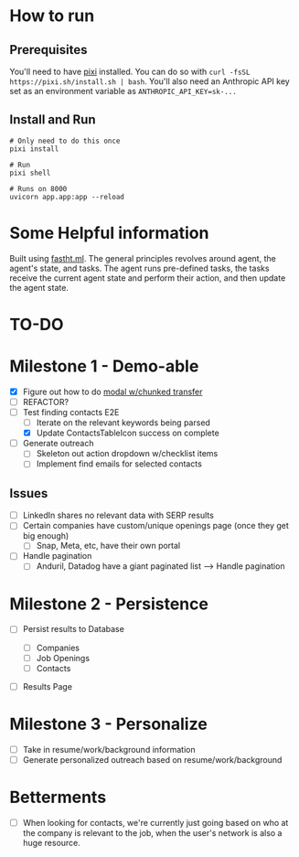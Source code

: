 # How to run

## Prerequisites
You'll need to have [pixi](https://pixi.sh/latest/) installed. You can do so with `curl -fsSL https://pixi.sh/install.sh | bash`. You'll also need an Anthropic API key set as an environment variable as `ANTHROPIC_API_KEY=sk-...`

## Install and Run
```
# Only need to do this once
pixi install

# Run
pixi shell

# Runs on 8000
uvicorn app.app:app --reload
```

# Some Helpful information
Built using [fastht.ml](https://fastht.ml/). The general principles revolves around agent, the agent's state, and tasks. The agent runs pre-defined tasks, the tasks receive the current agent state and perform their action, and then update the agent state.


# TO-DO

# Milestone 1 - Demo-able 
- [x] Figure out how to do [modal w/chunked transfer](https://discord.com/channels/689892369998676007/1247700012952191049/1282255144913866823)
- [ ] REFACTOR?
- [ ] Test finding contacts E2E
  - [ ] Iterate on the relevant keywords being parsed
  - [x] Update ContactsTableIcon success on complete
- [ ] Generate outreach
  - [ ] Skeleton out action dropdown w/checklist items
  - [ ] Implement find emails for selected contacts

## Issues
- [ ] LinkedIn shares no relevant data with SERP results
- [ ] Certain companies have custom/unique openings page (once they get big enough)
  - [ ] Snap, Meta, etc, have their own portal
- [ ] Handle pagination
  - [ ] Anduril, Datadog have a giant paginated list --> Handle pagination

# Milestone 2 - Persistence
- [ ] Persist results to Database
  - [ ] Companies
  - [ ] Job Openings
  - [ ] Contacts
- [ ] Results Page


# Milestone 3 - Personalize
- [ ] Take in resume/work/background information
- [ ] Generate personalized outreach based on resume/work/background

# Betterments
- [ ] When looking for contacts, we're currently just going based on who at the company is relevant to the job, when the user's network is also a huge resource.
